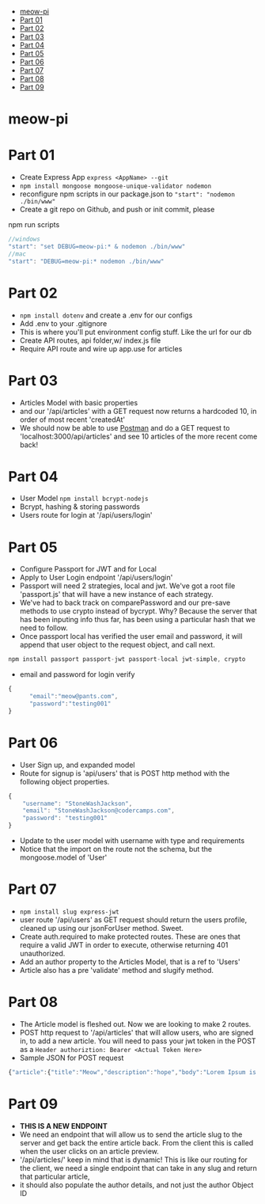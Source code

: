 <!-- TOC -->

* [meow-pi](#meow-pi)
* [Part 01](#part-01)
* [Part 02](#part-02)
* [Part 03](#part-03)
* [Part 04](#part-04)
* [Part 05](#part-05)
* [Part 06](#part-06)
* [Part 07](#part-07)
* [Part 08](#part-08)
* [Part 09](#part-09)

<!-- /TOC -->

# meow-pi

# Part 01

* Create Express App `express <AppName> --git`
* `npm install mongoose mongoose-unique-validator nodemon`
* reconfigure npm scripts in our package.json to `"start": "nodemon ./bin/www"`
* Create a git repo on Github, and push or init commit, please

npm run scripts

```js
//windows
"start": "set DEBUG=meow-pi:* & nodemon ./bin/www"
//mac
"start": "DEBUG=meow-pi:* nodemon ./bin/www"
```

# Part 02

* `npm install dotenv` and create a .env for our configs
* Add .env to your .gitignore
* This is where you'll put environment config stuff. Like the url for our db
* Create API routes, api folder,w/ index.js file
* Require API route and wire up app.use for articles

# Part 03

* Articles Model with basic properties
* and our '/api/articles' with a GET request now returns a hardcoded 10, in
  order of most recent 'createdAt'
* We should now be able to use [Postman](https://www.getpostman.com/) and do a
  GET request to 'localhost:3000/api/articles' and see 10 articles of the more
  recent come back!

# Part 04

* User Model `npm install bcrypt-nodejs`
* Bcrypt, hashing & storing passwords
* Users route for login at '/api/users/login'

# Part 05

* Configure Passport for JWT and for Local
* Apply to User Login endpoint '/api/users/login'
* Passport will need 2 strategies, local and jwt. We've got a root file
  'passport.js' that will have a new instance of each strategy.
* We've had to back track on comparePassword and our pre-save methods to use
  crypto instead of bycrypt. Why? Because the server that has been inputing info
  thus far, has been using a particular hash that we need to follow.
* Once passport local has verified the user email and password, it will append
  that user object to the request object, and call next.

```js
npm install passport passport-jwt passport-local jwt-simple, crypto
```

* email and password for login verify

```js
{
      "email":"meow@pants.com",
      "password":"testing001"
}
```

# Part 06

* User Sign up, and expanded model
* Route for signup is 'api/users' that is POST http method with the following
  object properties.

```js
{
    "username": "StoneWashJackson",
    "email": "StoneWashJackson@codercamps.com",
    "password": "testing001"
}
```

* Update to the user model with username with type and requirements
* Notice that the import on the route not the schema, but the mongoose.model of
  'User'

# Part 07

* `npm install slug express-jwt`
* user route '/api/users' as GET request should return the users profile,
  cleaned up using our jsonForUser method. Sweet.
* Create auth.required to make protected routes. These are ones that require a
  valid JWT in order to execute, otherwise returning 401 unauthorized.
* Add an author property to the Articles Model, that is a ref to 'Users'
* Article also has a pre 'validate' method and slugify method.

# Part 08

* The Article model is fleshed out. Now we are looking to make 2 routes.
* POST http request to '/api/articles' that will allow users, who are signed in,
  to add a new article. You will need to pass your jwt token in the POST as a
  `Header authoriztion: Bearer <Actual Token Here>`
* Sample JSON for POST request

```js
{"article":{"title":"Meow","description":"hope","body":"Lorem Ipsum is simply dummy text of the printing and typesetting industry. Lorem Ipsum has been the industry's standard dummy text ever since the 1500s, when an unknown printer took a galley of type and scrambled it to make a type specimen book. It has survived not only five centuries, but also the leap into electronic typesetting, remaining essentially unchanged. It was popularised in the 1960s with the release of Letraset sheets containing Lorem Ipsum passages, and more recently with desktop publishing software like Aldus PageMaker including versions of Lorem Ipsum.","tagList":[]}}
```

# Part 09

* **THIS IS A NEW ENDPOINT**
* We need an endpoint that will allow us to send the article slug to the server
  and get back the entire article back. From the client this is called when the
  user clicks on an article preview.
* '/api/articles/<SLUG>' keep in mind that <SLUG> is dynamic! This is like our
  routing for the client, we need a single endpoint that can take in any slug
  and return that particular article,
* it should also populate the author details, and not just the author Object ID
